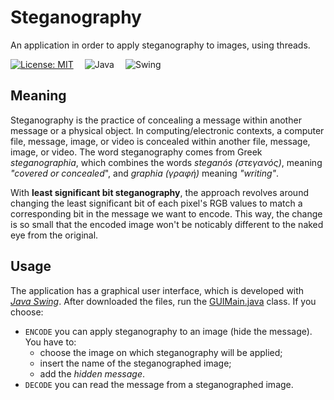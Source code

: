 # Steganography
An application in order to apply steganography to images, using threads.

[![License: MIT](https://img.shields.io/badge/License-MIT-blue.svg)](https://github.com/Amatofrancesco99/Steganography/blob/main/LICENSE)&emsp;
![Java](https://img.shields.io/badge/backend-JAVA-red)&emsp;
![Swing](https://img.shields.io/badge/frontend-JAVA_SWING-green)

## Meaning
Steganography is the practice of concealing a message within another message or a physical object.
In computing/electronic contexts, a computer file, message, image, or video is concealed within another file, message, image, or video.
The word steganography comes from Greek _steganographia_, which combines the words _steganós (στεγανός)_, meaning _"covered or concealed_", and _graphia (γραφή)_ meaning _"writing"_.

With **least significant bit steganography**, the approach revolves around changing the least significant bit of each pixel's RGB values to match a corresponding bit in the message we want to encode. This way, the change is so small that the encoded image won't be noticably different to the naked eye from the original.

## Usage
The application has a graphical user interface, which is developed with [_Java Swing_](https://www.javatpoint.com/java-swing).
After downloaded the files, run the [GUIMain.java](https://github.com/Amatofrancesco99/Steganography/blob/main/src/main/java/steganography/view/gui/GUIMain.java) class.
If you choose: 
 - `ENCODE` you can apply steganography to an image (hide the message). You have to:
   - choose the image on which steganography will be applied;
   - insert the name of the steganographed image;
   - add the _hidden message_. 
- `DECODE` you can read the message from a steganographed image.
